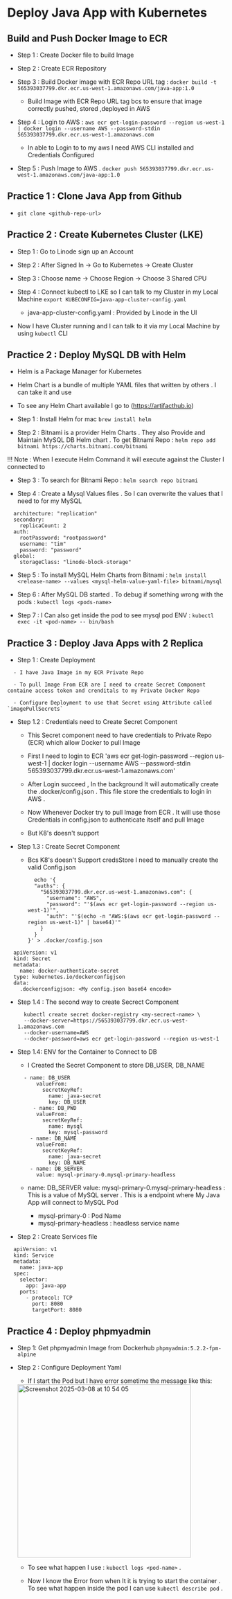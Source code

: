 # Deploy Java App with Kubernetes

## Build and Push Docker Image to ECR 

  - Step 1 : Create Docker file to build Image

  - Step 2 : Create ECR Repository

  - Step 3 : Build Docker image with ECR Repo URL tag : `docker build -t 565393037799.dkr.ecr.us-west-1.amazonaws.com/java-app:1.0`

    - Build Image with ECR Repo URL tag bcs to ensure that image correctly pushed, stored ,deployed in AWS
   
  - Step 4 : Login to AWS : `aws ecr get-login-password --region us-west-1 | docker login --username AWS --password-stdin 565393037799.dkr.ecr.us-west-1.amazonaws.com`
  
    - In able to Login to to my aws I need AWS CLI installed and Credentials Configured  
   
  - Step 5 : Push Image to AWS . `docker push 565393037799.dkr.ecr.us-west-1.amazonaws.com/java-app:1.0`  

## Practice 1 : Clone Java App from Github

  - `git clone <github-repo-url>`

## Practice 2 : Create Kubernetes Cluster (LKE)

  - Step 1 : Go to Linode sign up an Account

  - Step 2 : After Signed In -> Go to Kubernetes -> Create Cluster

  - Step 3 : Choose name -> Choose Region -> Choose 3 Shared CPU

  - Step 4 : Connect kubectl to LKE so I can talk to my Cluster in my Local Machine `export KUBECONFIG=java-app-cluster-config.yaml`

      - java-app-cluster-config.yaml : Provided by Linode in the UI
   
  - Now I have Cluster running and I can talk to it via my Local Machine by using `kubectl` CLI

## Practice 2 : Deploy MySQL DB with Helm 

  - Helm is a Package Manager for Kubernetes

  - Helm Chart is a bundle of multiple YAML files that written by others . I can take it and use

  - To see any Helm Chart available I go to (https://artifacthub.io)

  - Step 1 : Install Helm for mac `brew install helm`

  - Step 2 : Bitnami is a provider Helm Charts . They also Provide and Maintain MySQL DB Helm chart . To get Bitnami Repo : `helm repo add bitnami https://charts.bitnami.com/bitnami`

  !!! Note : When I execute Helm Command it will execute against the Cluster I connected to 

  - Step 3 : To search for Bitnami Repo : `helm search repo bitnami`

  - Step 4 : Create a Mysql Values files . So I can overwrite the values that I need to for my MySQL

  ```
    architecture: "replication"
    secondary:
      replicaCount: 2
    auth:
      rootPassword: "rootpassword"
      username: "tim"
      password: "password"
    global:
      storageClass: "linode-block-storage"
  ```

  - Step 5 : To install MySQL Helm Charts from Bitnami : `helm install <release-name> --values <mysql-helm-value-yaml-file> bitnami/mysql
`
  - Step 6 : After MySQL DB started . To debug if something wrong with the pods : `kubectl logs <pods-name>`

  - Step 7 : I Can also get inside the pod to see mysql pod ENV : `kubectl exec -it <pod-name> -- bin/bash` 

## Practice 3 : Deploy Java Apps with 2 Replica 

  - Step 1 : Create Deployment

  ```
    - I have Java Image in my ECR Private Repo

    - To pull Image From ECR are I need to create Secret Component containe access token and crenditals to my Private Docker Repo
   
    - Configure Deployment to use that Secret using Attribute called `imagePullSecrets` 
  ```

  - Step 1.2 : Credentials need to Create Secret Component 
  
    - This Secret component need to have credentials to Private Repo (ECR) which allow Docker to pull Image 
  
    - First I need to login to ECR 'aws ecr get-login-password --region us-west-1 | docker login --username AWS --password-stdin 565393037799.dkr.ecr.us-west-1.amazonaws.com'
  
    - After Login succeed , In the background It will automatically create the .docker/config.json . This file store the credentials to login in AWS  . 
  
    - Now Whenever Docker try to pull Image from ECR . It will use those Credentials in config.json to authenticate itself and pull Image
   
    - But K8's doesn't support 
   
  - Step 1.3 : Create Secret Component

    - Bcs K8's doesn't Support credsStore I need to manually create the valid Config.json
   
      ```
        echo '{
        "auths": {
          "565393037799.dkr.ecr.us-west-1.amazonaws.com": {
            "username": "AWS",
            "password": "'$(aws ecr get-login-password --region us-west-1)'",
            "auth": "'$(echo -n "AWS:$(aws ecr get-login-password --region us-west-1)" | base64)'"
          }
        }
      }' > .docker/config.json
      ```
 
  ```
    apiVersion: v1
    kind: Secret
    metadata:
      name: docker-authenticate-secret
    type: kubernetes.io/dockerconfigjson
    data:
      .dockerconfigjson: <My config.json base64 encode>
  ```

  - Step 1.4 : The second way to create Secrect Component

      ```
        kubectl create secret docker-registry <my-secrect-name> \
        --docker-server=https://565393037799.dkr.ecr.us-west-1.amazonaws.com
        --docker-username=AWS
        --docker-password=aws ecr get-login-password --region us-west-1
      ```

  - Step 1.4: ENV for the Container to Connect to DB

    - I Created the Secret Component to store DB_USER, DB_NAME
    
    ```
      - name: DB_USER
          valueFrom:
            secretKeyRef:
              name: java-secret
              key: DB_USER
         - name: DB_PWD
          valueFrom:
            secretKeyRef:
              name: mysql
              key: mysql-password
        - name: DB_NAME
          valueFrom:
            secretKeyRef:
              name: java-secret
              key: DB_NAME
        - name: DB_SERVER
          value: mysql-primary-0.mysql-primary-headless
    ```

    - name: DB_SERVER
      value: mysql-primary-0.mysql-primary-headless : This is a value of MySQL server . This is a endpoint where My Java App will connect to MySQL Pod

      - mysql-primary-0 : Pod Name
      - mysql-primary-headless : headless service name 

  - Step 2 : Create Services file

  ```
    apiVersion: v1
    kind: Service
    metadata:
      name: java-app
    spec:
      selector:
        app: java-app
      ports:
        - protocol: TCP
          port: 8080
          targetPort: 8080
  ```
    
## Practice 4 : Deploy phpmyadmin 

-  Step 1: Get phpmyadmin Image from Dockerhub `phpmyadmin:5.2.2-fpm-alpine`

-  Step 2 : Configure Deployment Yaml

    - If I start the Pod but I have error sometime the message like this: 
      
    <img width="400" alt="Screenshot 2025-03-08 at 10 54 05" src="https://github.com/user-attachments/assets/a1825614-146e-4d3c-94ac-2657e2d72f6a" />

    - To see what happen I use : `kubectl logs <pod-name>` .
 
    - Now I know the Error from when It it is trying to start the container . To see what happen inside the pod I can use `kubectl describe pod` . 



















  
  


